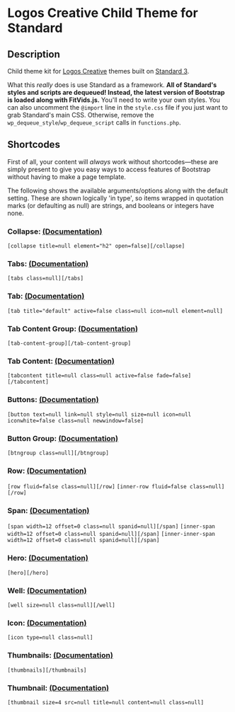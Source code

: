 # Logos Creative Child Theme for Standard

## Description

Child theme kit for [Logos Creative](http://logos-creative.com) themes built on [Standard 3](http://standardtheme.com).

What this *really* does is use Standard as a framework. **All of Standard's styles and scripts are dequeued! Instead, the latest version of Bootstrap is loaded along with FitVids.js.** You'll need to write your own styles. You can also uncomment the `@import` line in the `style.css` file if you just want to grab Standard's main CSS. Otherwise, remove the `wp_dequeue_style`/`wp_dequeue_script` calls in `functions.php`.

## Shortcodes

First of all, your content will *always* work without shortcodes—these are simply present to give you easy ways to access features of Bootstrap without having to make a page template.

The following shows the available arguments/options along with the default setting. These are shown logically 'in type', so items wrapped in quotation marks (or defaulting as null) are strings, and booleans or integers have none.

### Collapse: <a href="http://twitter.github.com/bootstrap/javascript.html#collapse" target="_blank">(Documentation)</a> ###

```[collapse title=null element="h2" open=false][/collapse]```

### Tabs: <a href="http://twitter.github.com/bootstrap/javascript.html#tabs" target="_blank">(Documentation)</a> ###

```[tabs class=null][/tabs]```

### Tab: <a href="http://twitter.github.com/bootstrap/javascript.html#tabs" target="_blank">(Documentation)</a> ###

```[tab title="default" active=false class=null icon=null element=null]```

### Tab Content Group: <a href="http://twitter.github.com/bootstrap/javascript.html#tabs" target="_blank">(Documentation)</a> ###

<code>[tab-content-group][/tab-content-group]</code>

### Tab Content: <a href="http://twitter.github.com/bootstrap/javascript.html#tabs" target="_blank">(Documentation)</a> ###

```[tabcontent title=null class=null active=false fade=false][/tabcontent]```

### Buttons: <a href="http://twitter.github.com/bootstrap/base-css.html#buttons" target="_blank">(Documentation)</a> ###

```[button text=null link=null style=null size=null icon=null iconwhite=false class=null newwindow=false]```

### Button Group: <a href="http://twitter.github.com/bootstrap/components.html#buttonGroups" target="_blank">(Documentation)</a> ###

```[btngroup class=null][/btngroup]```

### Row: <a href="http://twitter.github.com/bootstrap/scaffolding.html" target="_blank">(Documentation)</a> ###

```[row fluid=false class=null][/row]```
```[inner-row fluid=false class=null][/row]```

### Span: <a href="http://twitter.github.com/bootstrap/scaffolding.html" target="_blank">(Documentation)</a> ###

```[span width=12 offset=0 class=null spanid=null][/span]```
```[inner-span width=12 offset=0 class=null spanid=null][/span]```
```[inner-inner-span width=12 offset=0 class=null spanid=null][/span]```

### Hero: <a href="http://twitter.github.com/bootstrap/components.html#typography" target="_blank">(Documentation)</a> ###

<code>[hero][/hero]</code>

### Well: <a href="http://twitter.github.com/bootstrap/components.html#misc" target="_blank">(Documentation)</a> ###

```[well size=null class=null][/well]```

### Icon: <a href="http://fortawesome.github.com/Font-Awesome/" target="_blank">(Documentation)</a> ###

```[icon type=null class=null]```

### Thumbnails: <a href="http://twitter.github.com/bootstrap/components.html#thumbnails" target="_blank">(Documentation)</a> ###

```[thumbnails][/thumbnails]```

### Thumbnail: <a href="http://twitter.github.com/bootstrap/components.html#thumbnails" target="_blank">(Documentation)</a> ###

```[thumbnail size=4 src=null title=null content=null class=null]```